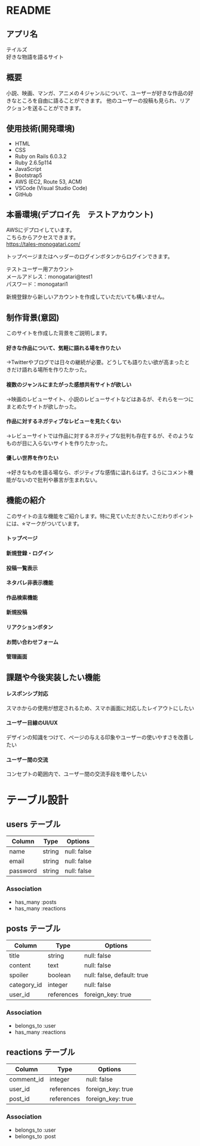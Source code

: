 # README

## アプリ名
テイルズ  
好きな物語を語るサイト

## 概要
小説、映画、マンガ、アニメの４ジャンルについて、ユーザーが好きな作品の好きなところを自由に語ることができます。
他のユーザーの投稿も見られ、リアクションを送ることができます。

## 使用技術(開発環境)
- HTML
- CSS
- Ruby on Rails 6.0.3.2
- Ruby 2.6.5p114
- JavaScript
- Bootstrap5
- AWS (EC2, Route 53, ACM)
- VSCode (Visual Studio Code)
- GitHub

## 本番環境(デプロイ先　テストアカウント)
AWSにデプロイしています。  
こちらからアクセスできます。  
https://tales-monogatari.com/

トップページまたはヘッダーのログインボタンからログインできます。

テストユーザー用アカウント  
メールアドレス：monogatari@test1  
パスワード：monogatari1

新規登録から新しいアカウントを作成していただいても構いません。

## 制作背景(意図)
このサイトを作成した背景をご説明します。

#### 好きな作品について、気軽に語れる場を作りたい
→Twitterやブログでは日々の継続が必要。どうしても語りたい欲が高まったときだけ語れる場所を作りたかった。

#### 複数のジャンルにまたがった感想共有サイトが欲しい
→映画のレビューサイト、小説のレビューサイトなどはあるが、それらを一つにまとめたサイトが欲しかった。

#### 作品に対するネガティブなレビューを見たくない
→レビューサイトでは作品に対するネガティブな批判も存在するが、そのようなものが目に入らないサイトを作りたかった。

#### 優しい世界を作りたい
→好きなものを語る場なら、ポジティブな感情に溢れるはず。さらにコメント機能がないので批判や暴言が生まれない。

## 機能の紹介
このサイトの主な機能をご紹介します。特に見ていただきたいこだわりポイントには、⭐︎マークがついています。

#### トップページ


#### 新規登録・ログイン

#### 投稿一覧表示

#### ネタバレ非表示機能

#### 作品検索機能

#### 新規投稿

#### リアクションボタン

#### お問い合わせフォーム

#### 管理画面


## 課題や今後実装したい機能
#### レスポンシブ対応
スマホからの使用が想定されるため、スマホ画面に対応したレイアウトにしたい
#### ユーザー目線のUI/UX
デザインの知識をつけて、ページの与える印象やユーザーの使いやすさを改善したい
#### ユーザー間の交流
コンセプトの範囲内で、ユーザー間の交流手段を増やしたい


# テーブル設計

## users テーブル

| Column   | Type   | Options     |
| -------- | ------ | ----------- |
| name     | string | null: false |
| email    | string | null: false |
| password | string | null: false |

### Association
- has_many :posts
- has_many :reactions


## posts テーブル

| Column      | Type       | Options     |
| ----------- | ---------- | ----------- |
| title       | string     | null: false |
| content     | text       | null: false |
| spoiler     | boolean    | null: false, default: true |
| category_id | integer    | null: false |
| user_id     | references | foreign_key: true |

### Association
- belongs_to :user
- has_many :reactions


## reactions テーブル

| Column     | Type       | Options     |
| ---------- | ---------- | ----------- |
| comment_id | integer    | null: false |
| user_id    | references | foreign_key: true |
| post_id    | references | foreign_key: true |

### Association
- belongs_to :user
- belongs_to :post
